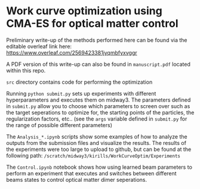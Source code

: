 # Work curve optimization using CMA-ES for optical matter control

Preliminary write-up of the methods performed here can be found via the editable overleaf link here: https://www.overleaf.com/2569423381jyqmbfyxvggr

A PDF version of this write-up can also be found in `manuscript.pdf` located within this repo.

`src` directory contains code for performing the optimization

Running `python submit.py` sets up experiments with different hyperparameters and executes them on midway3. The parameters defined in `submit.py` allow you to choose which parameters to screen over such as the target seperations to optimize for, the starting points of the particles, the regularization factors, etc.. (see the `args` variable defined in `submit.py` for the range of possible different parameters)

The `Analysis_*.ipynb` scripts show some examples of how to analyze the outputs from the submission files and visualize the results. The results of the experiments were too large to upload to github, but can be found at the following path: `/scratch/midway3/kirills/WorkCurveOptim/Experiments`

The `Control.ipynb` notebook shows how using learned beam parameters to perform an experiment that executes and switches between different beams states to control optical matter dimer seperations.



